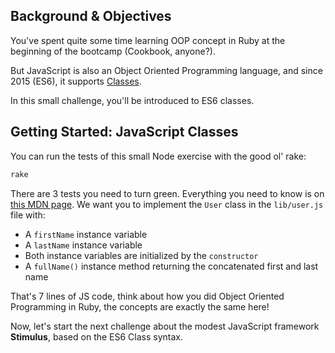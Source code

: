 ## Background & Objectives

You've spent quite some time learning OOP concept in Ruby at the beginning of the bootcamp (Cookbook, anyone?).

But JavaScript is also an Object Oriented Programming language, and since 2015 (ES6), it supports [Classes](https://developer.mozilla.org/en-US/docs/Web/JavaScript/Reference/Classes).

In this small challenge, you'll be introduced to ES6 classes.

## Getting Started: JavaScript Classes

You can run the tests of this small Node exercise with the good ol' rake:

```bash
rake
```

There are 3 tests you need to turn green. Everything you need to know is on [this MDN page](https://developer.mozilla.org/en-US/docs/Web/JavaScript/Reference/Classes). We want you to implement the `User` class in the `lib/user.js` file with:

- A `firstName` instance variable
- A `lastName` instance variable
- Both instance variables are initialized by the `constructor`
- A `fullName()` instance method returning the concatenated first and last name

That's 7 lines of JS code, think about how you did Object Oriented Programming in Ruby, the concepts are exactly the same here!

Now, let's start the next challenge about the modest JavaScript framework **Stimulus**, based on the ES6 Class syntax.
